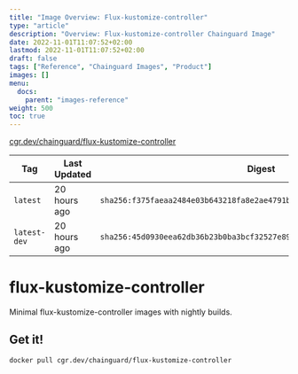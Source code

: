 ```yaml
---
title: "Image Overview: Flux-kustomize-controller"
type: "article"
description: "Overview: Flux-kustomize-controller Chainguard Image"
date: 2022-11-01T11:07:52+02:00
lastmod: 2022-11-01T11:07:52+02:00
draft: false
tags: ["Reference", "Chainguard Images", "Product"]
images: []
menu:
  docs:
    parent: "images-reference"
weight: 500
toc: true
---
```


[cgr.dev/chainguard/flux-kustomize-controller](https://github.com/chainguard-images/images/tree/main/images/flux-kustomize-controller)

| Tag          | Last Updated | Digest                                                                    |
|--------------|--------------|---------------------------------------------------------------------------|
| `latest`     | 20 hours ago | `sha256:f375faeaa2484e03b643218fa8e2ae4791b191b1315e7d2d2ae16b0933cb6bd2` |
| `latest-dev` | 20 hours ago | `sha256:45d0930eea62db36b23b0ba3bcf32527e8970d53243457f4bc6ca5880fe6d5d2` |

# flux-kustomize-controller

Minimal flux-kustomize-controller images with nightly builds.

## Get it!

```shell
docker pull cgr.dev/chainguard/flux-kustomize-controller
```